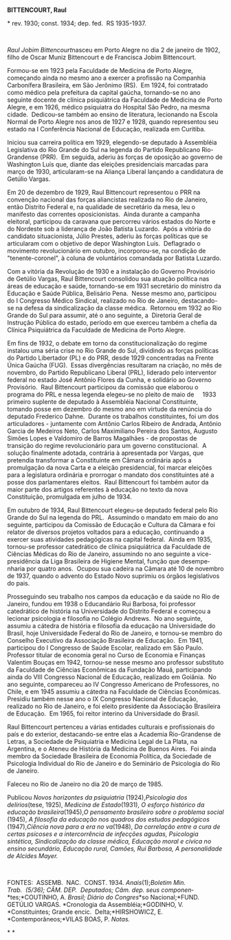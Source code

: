 **BITTENCOURT, Raul**

\* rev. 1930; const. 1934; dep. fed.  RS 1935-1937.

 

*Raul Jobim Bittencourt*nasceu em Porto Alegre no dia 2 de janeiro de
1902, filho de Oscar Muniz Bittencourt e de Francisca Jobim Bittencourt.

Formou-se em 1923 pela Faculdade de Medicina de Porto Alegre, começando
ainda no mesmo ano a exercer a profissão na Companhia Carbonífera
Brasileira, em São Jerônimo (RS).  Em 1924, foi contratado como médico
pela prefeitura da capital gaú­cha, tornando-se no ano seguinte docente
de clínica psiquiátrica da Faculdade de Medicina de Porto Alegre, e em
1926, médico psiquia­tra do Hospital São Pedro, na mesma cidade. 
Dedicou-se também ao ensino de literatura, lecionando na Escola Normal
de Porto Alegre nos anos de 1927 e 1928, quando representou seu estado
na I Conferência Nacional de Educação, realizada em Curitiba.

Iniciou sua carreira política em 1929, elegendo-se deputado à Assembléia
Legislativa do Rio Grande do Sul na legenda do Partido Republicano
Rio-Grandense (PRR).  Em segui­da, aderiu às forças de oposição ao
governo de Washington Luís que, diante das eleições presidenciais
marcadas para março de 1930, articularam-se na Aliança Liberal lançando
a candidatura de Getúlio Vargas.

Em 20 de dezembro de 1929, Raul Bitten­court representou o PRR na
convenção nacio­nal das forças aliancistas realizada no Rio de Janeiro,
então Distrito Federal e, na qualidade de secretário da mesa, leu o
manifesto das correntes oposicionistas.  Ainda durante a campanha
eleitoral, participou da caravana que percorreu vários estados do Norte
e do Nordeste sob a liderança de João Batista Luzardo.  Após a vitória
do candidato situacio­nista, Júlio Prestes, aderiu às forças políticas
que se articularam com o objetivo de depor Washington Luís.  Deflagrado
o movimento revolucionário em outubro, incorporou-se, na condição de
"tenente-coronel", à coluna de voluntários comandada por Batista
Luzardo.

Com a vitória da Revolução de 1930 e a instalação do Governo Provisório
de Getúlio Vargas, Raul Bittencourt consolidou sua atua­ção política nas
áreas de educação e saúde, tornando-se em 1931 secretário do ministro da
Educação e Saúde Pública, Belisário Pena.  Nesse mesmo ano, participou
do I Congresso Médico Sindical, realizado no Rio de Janeiro,
destacando-se na defesa da sindicalização da classe médica.  Retornou em
1932 ao Rio Grande do Sul para assumir, até o ano seguinte, a  Diretoria
Geral de Instrução Públi­ca do estado, período em que exerceu tam­bém a
chefia da Clínica Psiquiátrica da Facul­dade de Medicina de Porto
Alegre.

Em fins de 1932, o debate em torno da constitucionalização do regime
instalou uma séria crise no Rio Grande do Sul, dividindo as forças
políticas do Partido Libertador (PL) e do PRR, desde 1929 concentradas
na Frente Única Gaúcha (FUG).  Essas divergências resul­taram na
criação, no mês de novembro, do Partido Republicano Liberal (PRL),
liderado pelo interventor federal no estado José Antônio Flores da
Cunha, e solidário ao Governo Provisório.  Raul Bittencourt participou
da comissão que elaborou o programa do PRL e nessa legenda elegeu-se no
pleito de maio de     1933 primeiro suplente de deputado à Assem­bléia
Nacional Constituinte, tomando posse em dezembro do mesmo ano em virtude
da renúncia do deputado Frederico Dahne.  Du­rante os trabalhos
constituintes, foi um dos articuladores - juntamente com Antônio Car­los
Ribeiro de Andrada, Antônio Garcia de Medeiros Neto, Carlos Maximiliano
Pereira dos Santos, Augusto Simões Lopes e Valdomi­ro de Barros
Magalhães - de propostas de transição do regime revolucionário para um
governo constitucional.  A solução finalmen­te adotada, contrária à
apresentada por Var­gas, que pretendia transformar a Constituinte em
Câmara ordinária após a promulgação da nova Carta e a eleição
presidencial, foi marcar eleições para a legislatura ordinária e
prorro­gar o mandato dos constituintes até a posse dos parlamentares
eleitos.  Raul Bittencourt foi também autor da maior parte dos artigos
referentes à educação no texto da nova Constituição, promulgada em julho
de 1934.

Em outubro de 1934, Raul Bittencourt elegeu-se deputado federal pelo Rio
Grande do Sul na legenda do PRL.  Assumindo o mandato em maio do ano
seguinte, participou da Comissão de Educação e Cultura da Câma­ra e foi
relator de diversos projetos voltados para a educação, continuando a
exercer suas atividades pedagógicas na capital federal.  Ain­da em 1935,
tornou-se professor catedrático de clínica psiquiátrica da Faculdade de
Ciên­cias Médicas do Rio de Janeiro, assumindo no ano seguinte a
vice-presidência da Liga Brasi­leira de Higiene Mental, função que
desempe­nharia por quatro anos.  Ocupou sua cadeira na Câmara até 10 de
novembro de 1937, quando o advento do Estado Novo suprimiu os órgãos
legislativos do pais.

Prosseguindo seu trabalho nos campos da educação e da saúde no Rio de
Janeiro, fundou em 1938 o Educandário Rui Barbosa, foi professor
catedrático de história na Uni­versidade do Distrito Federal e começou a
lecionar psicologia e filosofia no Colégio Andrews.  No ano seguinte,
assumiu a cátedra de história e filosofia da educação na Universi­dade
do Brasil, hoje Universidade Federal do Rio de Janeiro, e tornou-se
membro do Conselho Executivo da Associação Brasileira de Educação.  Em
1941, participou do I Congresso de Saúde Escolar, realizado em São
Paulo.  Professor titular de economia geral no Curso de Economia e
Finanças Valentim Bouças em 1942, tornou-se nesse mesmo ano professor
substituto da Faculdade de Ciências Econômicas da Fundação Mauá,
participando ainda do VIII Congresso Nacional de Educação, realizado em
Goiânia.  No ano seguinte, com­pareceu ao IV Congresso Americano de
Pro­fessores, no Chile, e em 1945 assumiu a cátedra na Faculdade de
Ciências Econômicas.  Presidiu também nesse ano o IX Congresso Nacional
de Educação, realizado no Rio de Janeiro, e foi eleito presidente da
Associação Brasileira de Educação.  Em 1965, foi reitor interino da
Universidade do Brasil.

Raul Bittencourt pertenceu a várias entida­des culturais e profissionais
do país e do exterior, destacando-se entre elas a Academia Rio-Grandense
de Letras, a Sociedade de Psiquiatria e Medicina Legal de La Plata, na
Argentina, e o Ateneu de História da Medicina de Buenos Aires.  Foi
ainda membro da Sociedade Brasileira de Economia Política, da Sociedade
de Psicologia Individual do Rio de Janeiro e do Seminário de Psicologia
do Rio de Janeiro.

Faleceu no Rio de Janeiro no dia 20 de março de 1985.

Publicou *Novos horizontes da psiquiatria* (1924),*Psicologia dos
delírios*(tese, 1925), *Medicina de Estado*(1931), *O esforço
históri*­*co da educação brasileira*(1945),*O pensa*­*mento brasileiro
sobre o problema social* (1945), *A filosofia da educação nos quadros*
*dos estudos pedagógicos* (1947),*Ciência nova* *para a era no
va*(1948), *Da correlação entre a* *cura de certas psicoses e a
intercorrência de* *infecções agudas, Psicologia sintética,
Sindica*­*lização da classe médica, Educação moral e* *cívica no ensino
secundário, Educação rural,* *Camões, Rui Barbosa, A personalidade de*
*Alcides Mayer.*

 

FONTES:  ASSEMB.  NAC.  CONST. 1934. *Anais*(1);*Boletim Min. 
Trab.  *(5/36); CÂM. DEP*.  Deputados; Câm. dep. seus
componen*­*tes;*COUTINHO, A. *Brasil; Diário do Congres*­*so
Nacional;*FUND.  GETÚLIO VARGAS. *Cronologia da Assembléia;*GODINHO, V.
*Constituintes; Grande encic.  Delta;*HIR­SHOWICZ, E.
*Contemporâneos;*VILAS BOAS, P. *Notas.*

* *
